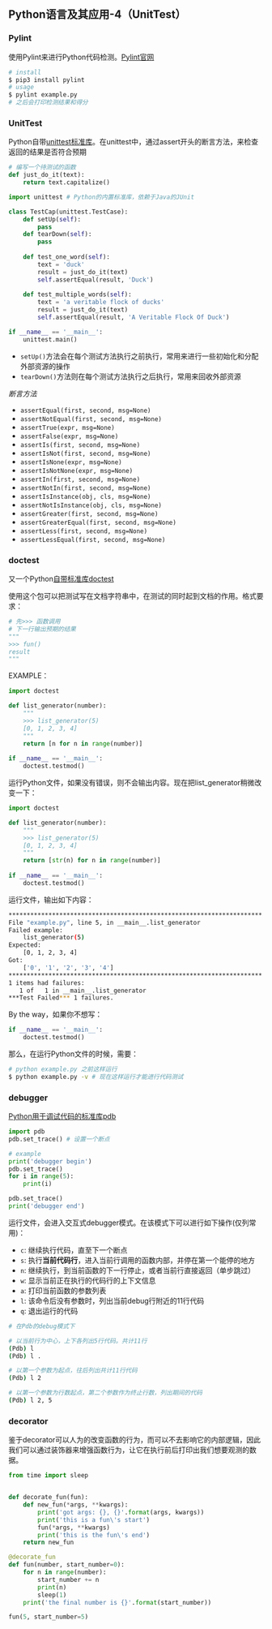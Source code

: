 ## Python语言及其应用-4（UnitTest）

### Pylint

使用Pylint来进行Python代码检测。[Pylint官网](http://www.pylint.org/)

```bash
# install
$ pip3 install pylint
# usage
$ pylint example.py
# 之后会打印检测结果和得分
```

### UnitTest

Python自带[unittest标准库](https://docs.python.org/3/library/unittest.html)。在unittest中，通过assert开头的断言方法，来检查返回的结果是否符合预期

```python
# 编写一个待测试的函数
def just_do_it(text):
	return text.capitalize()

import unittest # Python的内置标准库，依赖于Java的JUnit

class TestCap(unittest.TestCase):
	def setUp(self):
		pass
	def tearDown(self):
		pass
	
	def test_one_word(self):
		text = 'duck'
		result = just_do_it(text)
		self.assertEqual(result, 'Duck')
	
	def test_multiple_words(self):
		text = 'a veritable flock of ducks'
		result = just_do_it(text)
		self.assertEqual(result, 'A Veritable Flock Of Duck')

if __name__ == '__main__':
	unittest.main()
```

- `setUp()`方法会在每个测试方法执行之前执行，常用来进行一些初始化和分配外部资源的操作
- `tearDown()`方法则在每个测试方法执行之后执行，常用来回收外部资源

*断言方法*

- `assertEqual(first, second, msg=None)`
- `assertNotEqual(first, second, msg=None)`
- `assertTrue(expr, msg=None)`
- `assertFalse(expr, msg=None)`
- `assertIs(first, second, msg=None)`
- `assertIsNot(first, second, msg=None)`
- `assertIsNone(expr, msg=None)`
- `assertIsNotNone(expr, msg=None)`
- `assertIn(first, second, msg=None)`
- `assertNotIn(first, second, msg=None)`
- `assertIsInstance(obj, cls, msg=None)`
- `assertNotIsInstance(obj, cls, msg=None)`
- `assertGreater(first, second, msg=None)`
- `assertGreaterEqual(first, second, msg=None)`
- `assertLess(first, second, msg=None)`
- `assertLessEqual(first, second, msg=None)`

### doctest

又一个Python[自带标准库doctest](https://docs.python.org/3/library/doctest.html)

使用这个包可以把测试写在文档字符串中，在测试的同时起到文档的作用。格式要求：

```python
# 先>>> 函数调用
# 下一行输出预期的结果
"""
>>> fun()
result
"""
```

EXAMPLE：

```python
import doctest

def list_generator(number):
	"""
	>>> list_generator(5)
	[0, 1, 2, 3, 4]
	"""
	return [n for n in range(number)]
	
if __name__ == '__main__':
	doctest.testmod()
```

运行Python文件，如果没有错误，则不会输出内容。现在把list_generator稍微改变一下：

```python
import doctest

def list_generator(number):
	"""
	>>> list_generator(5)
	[0, 1, 2, 3, 4]
	"""
	return [str(n) for n in range(number)]
	
if __name__ == '__main__':
	doctest.testmod()
```

运行文件，输出如下内容：

```bash
**********************************************************************
File "example.py", line 5, in __main__.list_generator
Failed example:
    list_generator(5)
Expected:
    [0, 1, 2, 3, 4]
Got:
    ['0', '1', '2', '3', '4']
**********************************************************************
1 items had failures:
   1 of   1 in __main__.list_generator
***Test Failed*** 1 failures.
```

By the way，如果你不想写：

```python
if __name__ == '__main__':
	doctest.testmod()
```

那么，在运行Python文件的时候，需要：

```bash
# python example.py 之前这样运行
$ python example.py -v # 现在这样运行才能进行代码测试
```

### debugger

[Python用于调试代码的标准库pdb](https://docs.python.org/3/library/pdb.html)

```python
import pdb
pdb.set_trace() # 设置一个断点

# example
print('debugger begin')
pdb.set_trace()
for i in range(5):
	print(i)

pdb.set_trace()
print('debugger end')
```

运行文件，会进入交互式debugger模式。在该模式下可以进行如下操作(仅列常用)：

- `c`: 继续执行代码，直至下一个断点
- `s`: 执行**当前代码行**，进入当前行调用的函数内部，并停在第一个能停的地方
- `n`: 继续执行，到当前函数的下一行停止，或者当前行直接返回（单步跳过）
- `w`: 显示当前正在执行的代码行的上下文信息
- `a`: 打印当前函数的参数列表
- `l`: 该命令后没有参数时，列出当前debug行附近的11行代码
- `q`: 退出运行的代码

```bash
# 在Pdb的debug模式下

# 以当前行为中心，上下各列出5行代码。共计11行
(Pdb) l
(Pdb) l .

# 以第一个参数为起点，往后列出共计11行代码
(Pdb) l 2

# 以第一个参数为行数起点，第二个参数作为终止行数，列出期间的代码
(Pdb) l 2, 5
```

### decorator

鉴于decorator可以人为的改变函数的行为，而可以不去影响它的内部逻辑，因此我们可以通过装饰器来增强函数行为，让它在执行前后打印出我们想要观测的数据。

```python
from time import sleep


def decorate_fun(fun):
	def new_fun(*args, **kwargs):
		print('got args: {}, {}'.format(args, kwargs))
		print('this is a fun\'s start')
		fun(*args, **kwargs)
		print('this is the fun\'s end')
	return new_fun

@decorate_fun
def fun(number, start_number=0):
	for n in range(number):
		start_number += n
		print(n)
		sleep(1)
	print('the final number is {}'.format(start_number))

fun(5, start_number=5)
```